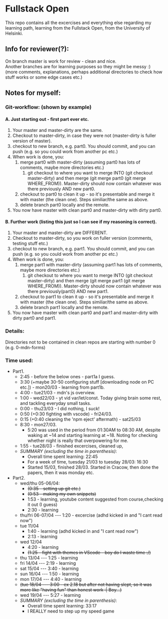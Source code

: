 # Fullstack Open 
This repo contains all the excercises and everything else regarding my learning path, learning from the Fullstack Open, from the University of Helsinki.


## Info for reviewer(?):
On branch master is work for review - clean and nice.<br>
Another branches are for learning purposes so they might be messy :) (more comments, explanations, perhaps additional directories to check how stuff works or some edge cases etc.)


## Notes for myself:
### **Git-workflow: (shown by example)**
#### **A. Just  starting out - first part ever etc.**
1. Your master and master-dirty are the same. 
2. Checkout to master-dirty, in case they were not (master-dirty is fuller version of master).
3. checkout to new branch, e.g. part0. You should commit, and you can push (e.g. so you could work from another pc etc.)
4. When work is done, you:
    1. merge part0 with master-dirty (assuming part0 has lots of comments, maybe more directories etc.)
        1. git checkout to where you want to merge INTO (git checkout master-dirty) and then merge (git merge part0 (git merge WHERE_FROM)). Master-dirty should now contain whatever was there previously AND new part0.
    2. checkout to part0 to clean it up - so it's presentable and merge it with master (the clean one). Steps similiar/the same as above.
    3. delete branch part0 locally and the remote.
5. You now have master with clean part0 and master-dirty with dirty part0.

#### **B. Further work (listing this just so I can see if my reasoning is correct).**
1. Your master and master-dirty are DIFFERENT.
2. Checkout to master-dirty, so you work on fuller version (comments, testing stuff etc.)
3. checkout to new branch, e.g. part1. You should commit, and you can push (e.g. so you could work from another pc etc.)
4. When work is done, you:
    1. merge part1 with master-dirty (assuming part1 has lots of comments, maybe more directories etc.)
        1. git checkout to where you want to merge INTO (git checkout master-dirty) and then merge (git merge part1 (git merge WHERE_FROM)). Master-dirty should now contain whatever was there previously(part0) AND new part1.
    2.  checkout to part1 to clean it up - so it's presentable and merge it with master (the clean one). Steps similiar/the same as above.
    3. delete branch part1 locally and the remote.
5. You now have master with clean part0 and part1 and master-dirty with dirty part0 and part1.

### **Details:**
Directories not to be contained in clean repos are starting with number 0 (e.g. 0-mdn-forms)

### **Time used:**
* Part1. 
    * 2:45 - before the below ones - part1a I guess.
    * 3:30 (+maybe 30-50 configuring stuff [downloading node on PC etc.]) - mon20/03 - learning from part1b.
    * 4:00 - tue21/03 - mdn's js overview.
    * 1:00 - wed22/03 - yt vid var/let/const. Today giving brain some rest, and tackling everyday small tasks.
    * 0:00 - thu23/03 - I did nothing, I suck!
    * 0:50 (+0:30 fighting with vscode) - fri24/03.
    * 0:15 (+0:40 cleaning the 'npm eject' aftermath) - sat25/03 <br> 
    * 8:30 - mon27/03.
        * 5:20 was used in the period from 01:30AM to 08:30 AM, despite waking at ~14 and starting learning at ~18. Noting for checking whether night is really that overpowering for me.
    * 1:55 - tue28/03 - finished excercises, cleaned up,
    * *SUMMARY (excluding the time in parenthesis)*:
        * Overall time spent learning: 22:45
        * For a week of time, tuesday 21/03 to tuesday 28/03: 16:30<br>
        * Started 15/03, finished 28/03. Started in Cracow, then done the papers, then it was monday etc.
* Part2.
    * wed/thu 05-06/04:
        * ~~(0:35 - setting up git etc.)~~ 
        * ~~(0:53 - making my own snippets)~~
        * 1:53 - learning, youtube content suggested from course,checking it out (I guess)
        * 2:30 - learning
    * thu/fri 06-07/04 --- 1:20 - excercise (adhd kicked in and "I cant read now")
    * tue 11/04
        * 1:40 - learning (adhd kicked in and "I cant read now")
        * 2:13 - learning
    * wed 12/04
        * 4:20 - learning
        * ~~(1:25 - fight with themes in VScode - boy do I waste time :/)~~ 
    * thu 13/04 --- 1:25 - learning
    * fri 14/04 --- 2:19 - learning
    * sat 15/04 --- 3:40 - learning
    * sun 16/04 --- 1:50 - learning
    * mon 17/04 --- 4:40 - learning
    * ~~(tue 18/04 --- 3:00 - ex 2.18 but after not having slept, so it was more like "having fun" than honest work :| Boy...)~~ 
    * wed 19/04 --- 5:27 - learning
     * *SUMMARY (excluding the time in parenthesis)*:
        * Overall time spent learning: 33:17
        * I REALLY need to step up my speed game

